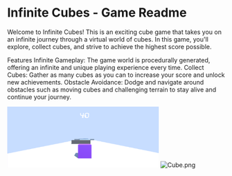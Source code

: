 # Infinite Cubes - Game Readme
Welcome to Infinite Cubes! This is an exciting cube game that takes you on an infinite journey through a virtual world of cubes. In this game, you'll explore, collect cubes, and strive to achieve the highest score possible.


Features
Infinite Gameplay: The game world is procedurally generated, offering an infinite and unique playing experience every time.
Collect Cubes: Gather as many cubes as you can to increase your score and unlock new achievements.
Obstacle Avoidance: Dodge and navigate around obstacles such as moving cubes and challenging terrain to stay alive and continue your journey.

<p align="left">
  <img src="game.png" width="350" title="hover text">
  <img src="your_relative_path_here_number_2_large_name" width="350" alt="Cube.png">
</p>

